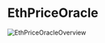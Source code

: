 # EthPriceOracle

![EthPriceOracleOverview](https://user-images.githubusercontent.com/7625606/175496289-5d2e1507-9e63-4753-aa2f-f9c2bb5bb3b6.png)

